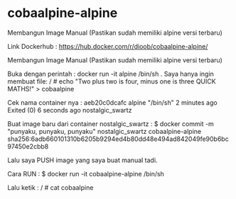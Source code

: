 # cobaalpine-alpine
Membangun Image Manual (Pastikan sudah memiliki alpine versi terbaru)

Link Dockerhub : https://hub.docker.com/r/dioob/cobaalpine-alpine/

Membangun Image Manual (Pastikan sudah memiliki alpine versi terbaru)

Buka dengan perintah : docker run -it alpine /bin/sh
.
Saya hanya ingin membuat file:
/ # echo "Two plus two is four, minus one is three QUICK MATHS!" > cobaalpine

Cek nama container nya :
aeb20c0dcafc alpine "/bin/sh" 2 minutes ago Exited (0) 6 seconds ago nostalgic_swartz

Buat image baru dari container nostalgic_swartz :
$ docker commit -m "punyaku, punyaku, punyaku" nostalgic_swartz cobaalpine-alpine
sha256:6adb660101310b6205b9294ed4b80dd48e494ad842049fe90b6bc97450e2cbb8

Lalu saya PUSH image yang saya buat manual tadi.

Cara RUN :
$ docker run -it cobaalpine-alpine /bin/sh

Lalu ketik :
/ # cat cobaalpine
